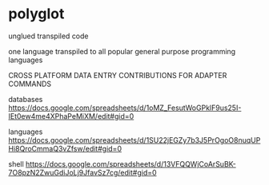 # polyglot
unglued transpiled code 


one language transpiled to all popular general purpose programming languages

CROSS PLATFORM DATA ENTRY CONTRIBUTIONS FOR ADAPTER COMMANDS

databases
  https://docs.google.com/spreadsheets/d/1oMZ_FesutWoGPklF9us25I-IEt0ew4me4XPhaPeMiXM/edit#gid=0
 
languages
  https://docs.google.com/spreadsheets/d/1SU22jEGZy7b3J5PrOgoO8nuqUPHi8QroCmmaQ3vZfsw/edit#gid=0

shell
https://docs.google.com/spreadsheets/d/13VFQQWjCoArSuBK-7O8pzN2ZwuGdiJoLj9JfavSz7cg/edit#gid=0

